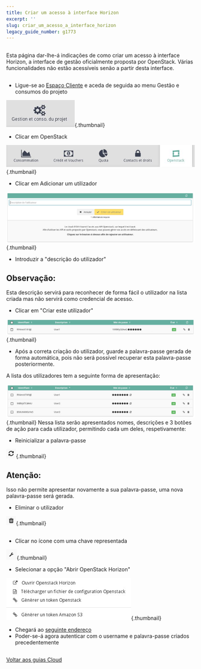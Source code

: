 ```yaml
---
title: Criar um acesso à interface Horizon
excerpt: ''
slug: criar_um_acesso_a_interface_horizon
legacy_guide_number: g1773
---
```



## 
Esta página dar-lhe-á indicações de como criar um acesso à interface Horizon, a interface de gestão oficialmente proposta por OpenStack.
Várias funcionalidades não estão acessíveis senão a partir desta interface.


## 

- Ligue-se ao [Espaço Cliente](https://www.ovh.com/manager/cloud/) e aceda de seguida ao menu Gestão e consumos do projeto



![](images/img_2879.jpg){.thumbnail}

- Clicar em OpenStack



![](images/img_2880.jpg){.thumbnail}

- Clicar em Adicionar um utilizador



![](images/img_2702.jpg){.thumbnail}

- Introduzir a "descrição do utilizador"



## Observação:
Esta descrição servirá para reconhecer de forma fácil o utilizador na lista criada mas não servirá como credencial de acesso.

- Clicar em "Criar este utilizador"



![](images/img_2703.jpg){.thumbnail}

- Após a correta criação do utilizador, guarde a palavra-passe gerada de forma automática, pois não será possível recuperar esta palavra-passe posteriormente.


A lista dos utilizadores tem a seguinte forma de apresentação:

![Lista de utilizadores](images/img_2704.jpg){.thumbnail}
Nessa lista serão apresentados nomes, descrições e 3 botões de ação para cada utilizador, permitindo cada um deles, respetivamente:

- Reinicializar a palavra-passe



![](images/img_2628.jpg){.thumbnail}

## Atenção:
Isso não permite apresentar novamente a sua palavra-passe, uma nova palavra-passe será gerada.

- Eliminar o utilizador



![](images/img_2629.jpg){.thumbnail}


## 

- Clicar no ícone com uma chave representada



![](images/img_3031.jpg){.thumbnail}

- Selecionar a opção "Abrir OpenStack Horizon"



![](images/img_3032.jpg){.thumbnail}

- Chegará ao [seguinte endereço](https://horizon.cloud.ovh.net/project/)
- Poder-se-á agora autenticar com o username e palavra-passe criados precedentemente




## 
[Voltar aos guias Cloud]({legacy}1785)

